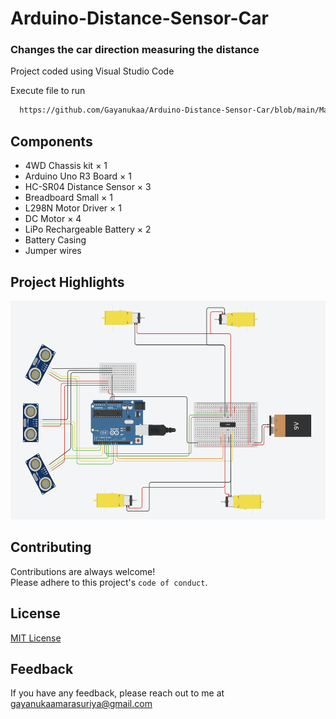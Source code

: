 # Arduino-Distance-Sensor-Car

### Changes the car direction measuring the distance

Project coded using Visual Studio Code

Execute file to run
```bash
  https://github.com/Gayanukaa/Arduino-Distance-Sensor-Car/blob/main/Main/Main.ino
```

## Components

 - 4WD Chassis kit ×	1
 - Arduino Uno R3 Board ×	1	
 - HC-SR04 Distance Sensor × 3
 - Breadboard Small × 1
 - L298N Motor Driver ×	1	
 - DC Motor ×  4
 - LiPo Rechargeable Battery ×	2
 - Battery Casing
 - Jumper wires
 
## Project Highlights

<img src="https://github.com/Gayanukaa/Arduino-Distance-Sensor-Car/blob/main/Media/Tinkercad%20Circuit%20Design.png" alt="Circuit Design" width="556" height="350">

## Contributing

Contributions are always welcome!\
Please adhere to this project's `code of conduct`.


## License

[MIT License](https://choosealicense.com/licenses/mit/)


## Feedback

If you have any feedback, please reach out to me at gayanukaamarasuriya@gmail.com

